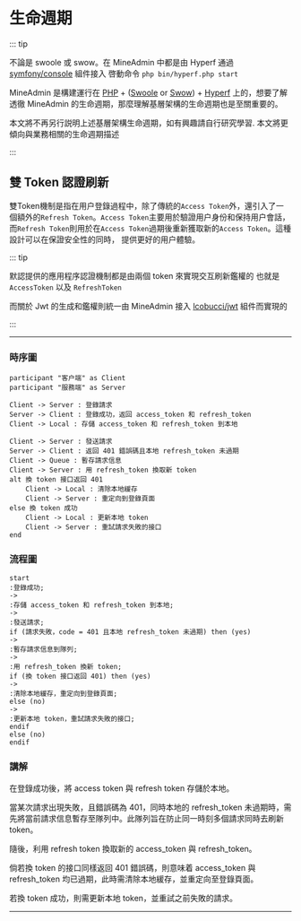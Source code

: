 # 生命週期

::: tip

不論是 swoole 或 swow。在 MineAdmin 中都是由 Hyperf 通過[symfony/console](https://github.com/symfony/console) 組件接入
啓動命令 `php bin/hyperf.php start`

MineAdmin 是構建運行在 [PHP](https://php.net) + ([Swoole](https://swoole.com) or [Swow](https://github.com/swow/swow)) + [Hyperf](https://github.com/hyperf/hyperf)
上的，想要了解透徹 MineAdmin 的生命週期，那麼理解基層架構的生命週期也是至關重要的。

本文將不再另行説明上述基層架構生命週期，如有興趣請自行研究學習.
本文將更傾向與業務相關的生命週期描述

:::


## 雙 Token 認證刷新

雙Token機制是指在用户登錄過程中，除了傳統的`Access Token`外，還引入了一個額外的`Refresh Token`。`Access Token`主要用於驗證用户身份和保持用户會話，
而`Refresh Token`則用於在`Access Token`過期後重新獲取新的`Access Token`。這種設計可以在保證安全性的同時，
提供更好的用户體驗。

::: tip

默認提供的應用程序認證機制都是由兩個 token 來實現交互刷新鑑權的
也就是 `AccessToken` 以及 `RefreshToken`

而關於 Jwt 的生成和鑑權則統一由 MineAdmin 接入 [lcobucci/jwt](https://github.com/lcobucci/jwt) 組件而實現的

:::

---

### 時序圖

```plantuml
participant "客户端" as Client
participant "服務端" as Server

Client -> Server : 登錄請求
Server -> Client : 登錄成功，返回 access_token 和 refresh_token
Client -> Local : 存儲 access_token 和 refresh_token 到本地

Client -> Server : 發送請求
Server -> Client : 返回 401 錯誤碼且本地 refresh_token 未過期
Client -> Queue : 暫存請求信息
Client -> Server : 用 refresh_token 換取新 token
alt 換 token 接口返回 401
    Client -> Local : 清除本地緩存
    Client -> Server : 重定向到登錄頁面
else 換 token 成功
    Client -> Local : 更新本地 token
    Client -> Server : 重試請求失敗的接口
end
```

### 流程圖

```plantuml
start
:登錄成功;
->
:存儲 access_token 和 refresh_token 到本地;
->
:發送請求;
if (請求失敗，code = 401 且本地 refresh_token 未過期) then (yes)
->
:暫存請求信息到隊列;
->
:用 refresh_token 換新 token;
if (換 token 接口返回 401) then (yes)
->
:清除本地緩存，重定向到登錄頁面;
else (no)
->
:更新本地 token，重試請求失敗的接口;
endif
else (no)
endif
```

### 講解

在登錄成功後，將 access token 與 refresh token 存儲於本地。

當某次請求出現失敗，且錯誤碼為 401，同時本地的 refresh_token 未過期時，需先將當前請求信息暫存至隊列中。此隊列旨在防止同一時刻多個請求同時去刷新 token。

隨後，利用 refresh token 換取新的 access_token 與 refresh_token。

倘若換 token 的接口同樣返回 401 錯誤碼，則意味着 access_token 與 refresh_token 均已過期，此時需清除本地緩存，並重定向至登錄頁面。

若換 token 成功，則需更新本地 token，並重試之前失敗的請求。

---

